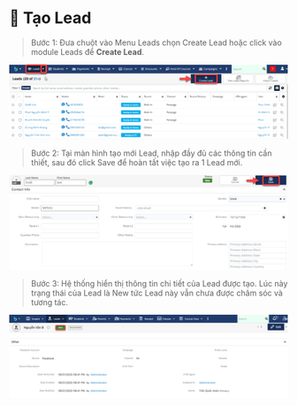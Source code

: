 # 🎯 Tạo Lead

> Bước 1: Đưa chuột vào Menu Leads chọn Create Lead hoặc click vào module Leads để **Create Lead**.

![](../../.gitbook/assets/TaoLead1.png)

> Bước 2: Tại màn hình tạo mới Lead, nhập đầy đủ các thông tin cần thiết, sau đó click Save để hoàn tất việc tạo ra 1 Lead mới.

![](../../.gitbook/assets/TaoLead2.png)

> Bước 3: Hệ thống hiển thị thông tin chi tiết của Lead được tạo. Lúc này trạng thái của Lead là New tức Lead này vẫn chưa được chăm sóc và tương tác.

![](<../../.gitbook/assets/image (3).png>)
